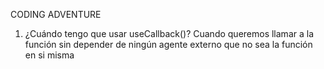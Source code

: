 CODING ADVENTURE

1. ¿Cuándo tengo que usar useCallback()?
   Cuando queremos llamar a la función sin depender de ningún agente externo que no sea la función en si misma
